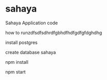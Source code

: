 # sahaya
Sahaya Application code

how to runzdfsdfsdhrdfgbhdfhdfgdfgfdghdhg

install postgres

create database sahaya

npm install

npm start

